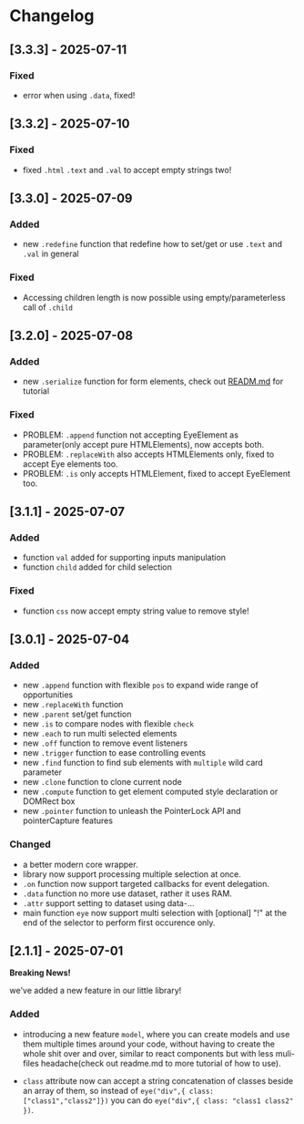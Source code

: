 # Changelog

## [3.3.3] - 2025-07-11

### Fixed

 - error when using `.data`, fixed!

## [3.3.2] - 2025-07-10

### Fixed

 - fixed `.html` `.text` and `.val` to accept empty strings two!

## [3.3.0] - 2025-07-09

### Added

 - new `.redefine` function that redefine how to set/get or use `.text` and `.val` in general

### Fixed

 - Accessing children length is now possible using empty/parameterless call of `.child`

## [3.2.0] - 2025-07-08

### Added

 - new `.serialize` function for form elements, check out [READM.md](./readme.md) for tutorial

### Fixed

 - PROBLEM: `.append` function not accepting EyeElement as parameter(only accept pure HTMLElements), now accepts both.
 - PROBLEM: `.replaceWith` also accepts HTMLElements only, fixed to accept Eye elements too.
 - PROBLEM: `.is` only accepts HTMLElement, fixed to accept EyeElement too.

## [3.1.1] - 2025-07-07

### Added

 - function `val` added for supporting inputs manipulation
 - function `child` added for child selection

### Fixed

 - function `css` now accept empty string value to remove style!

## [3.0.1] - 2025-07-04

### Added

 - new `.append` function with flexible `pos` to expand wide range of opportunities
 - new `.replaceWith` function
 - new `.parent` set/get function
 - new `.is` to compare nodes with flexible `check`
 - new `.each` to run multi selected elements
 - new `.off` function to remove event listeners
 - new `.trigger` function to ease controlling events
 - new `.find` function to find sub elements with `multiple` wild card parameter
 - new `.clone` function to clone current node
 - new `.compute` function to get element computed style declaration or DOMRect box
 - new `.pointer` function to unleash the PointerLock API and pointerCapture features 

### Changed

 - a better modern core wrapper.
 - library now support processing multiple selection at once.
 - `.on` function now support targeted callbacks for event delegation.
 - `.data` function no more use dataset, rather it uses RAM.
 - `.attr` support setting to dataset using data-...
 - main function `eye` now support multi selection with [optional] "!" at the end of the selector to perform first occurence only.

## [2.1.1] - 2025-07-01

**Breaking News!**

we've added a new feature in our little library!

### Added

 - introducing a new feature `model`, where you can create models and use them multiple times around your code, without having to create the whole shit over and over, similar to react components but with less muli-files headache(check out readme.md to more tutorial of how to use).

 - `class` attribute now can accept a string concatenation of classes beside an array of them, so instead of `eye("div",{ class: ["class1","class2"]})` you can do `eye("div",{ class: "class1 class2" })`.